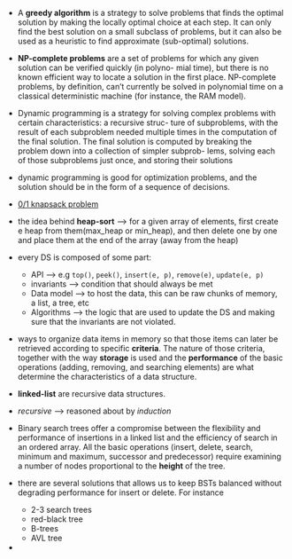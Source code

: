 - A **greedy algorithm** is a strategy to solve problems that finds the optimal solution by making the locally optimal
choice at each step. It can only find the best solution on a small subclass of problems, but it can also be used
as a heuristic to find approximate (sub-optimal) solutions.

- **NP-complete problems** are a set of problems for which any given solution can be verified quickly (in polyno-
mial time), but there is no known efficient way to locate a solution in the first place. NP-complete problems,
by definition, can’t currently be solved in polynomial time on a classical deterministic machine (for instance,
the RAM model).

- Dynamic programming is a strategy for solving complex problems with certain characteristics: a recursive struc-
ture of subproblems, with the result of each subproblem needed multiple times in the computation of the final
solution. The final solution is computed by breaking the problem down into a collection of simpler subprob-
lems, solving each of those subproblems just once, and storing their solutions

- dynamic programming is good for optimization problems, and the solution should be in the form of a sequence of decisions.

- [0/1 knapsack problem](https://www.youtube.com/watch?v=nLmhmB6NzcM)

- the idea behind **heap-sort** --> for a given array of elements, first create e heap from them(max_heap or min_heap), and then delete one by one and place them at the end of the array (away from the heap)

- every DS is composed of some part:
  - API --> e.g `top()`, `peek()`, `insert(e, p)`, `remove(e)`, `update(e, p)`
  - invariants --> condition that should always be met
  - Data model --> to host the data, this can be raw chunks of memory, a list, a tree, etc
  - Algorithms --> the logic that are used to update the DS and making sure that the invariants are not violated.
  
- ways to organize data
items in memory so that those items can later be retrieved according to specific **criteria**. The nature of those criteria, together with the way **storage** is used and the
**performance** of the basic operations (adding, removing, and searching elements)
are what determine the characteristics of a data structure.

- **linked-list** are recursive data structures.

- *recursive* --> reasoned about by *induction*

- Binary search trees offer a compromise between the flexibility and performance of
insertions in a linked list and the efficiency of search in an ordered array. All the basic operations (insert, delete, search, minimum and maximum, successor and predecessor)
require examining a number of nodes proportional to the **height** of the tree.

- there are several solutions that allows us to keep BSTs balanced without degrading performance for insert or delete. For instance
  - 2-3 search trees
  - red-black tree
  - B-trees
  - AVL tree

- 
